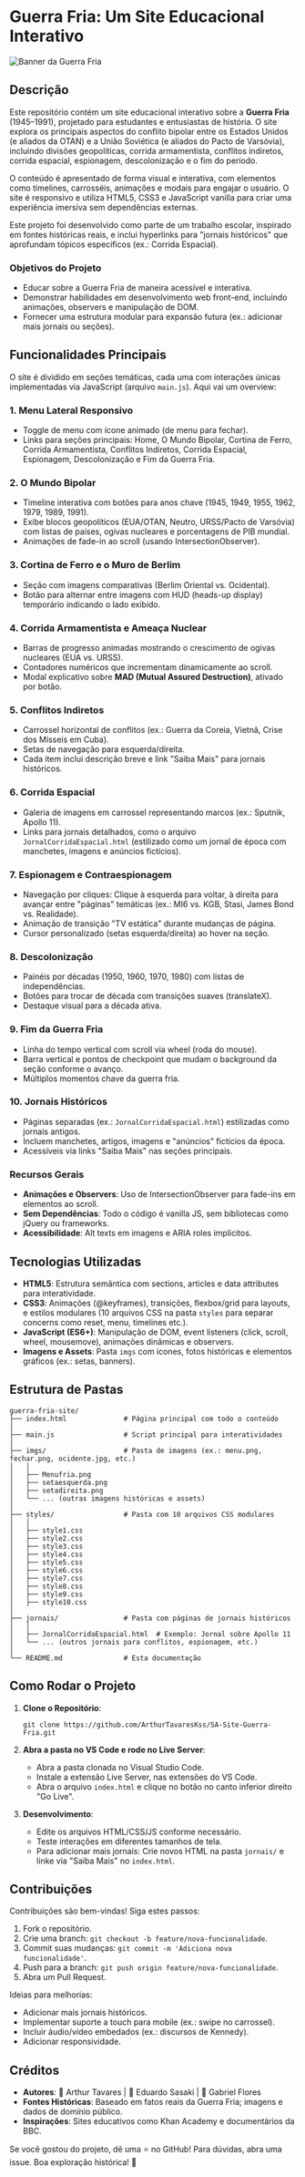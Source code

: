 # Guerra Fria: Um Site Educacional Interativo

![Banner da Guerra Fria](imgs/banner-guerra-fria.png)  

## Descrição

Este repositório contém um site educacional interativo sobre a **Guerra Fria** (1945–1991), projetado para estudantes e entusiastas de história. O site explora os principais aspectos do conflito bipolar entre os Estados Unidos (e aliados da OTAN) e a União Soviética (e aliados do Pacto de Varsóvia), incluindo divisões geopolíticas, corrida armamentista, conflitos indiretos, corrida espacial, espionagem, descolonização e o fim do período.

O conteúdo é apresentado de forma visual e interativa, com elementos como timelines, carrosséis, animações e modais para engajar o usuário. O site é responsivo e utiliza HTML5, CSS3 e JavaScript vanilla para criar uma experiência imersiva sem dependências externas.

Este projeto foi desenvolvido como parte de um trabalho escolar, inspirado em fontes históricas reais, e inclui hyperlinks para "jornais históricos" que aprofundam tópicos específicos (ex.: Corrida Espacial).

### Objetivos do Projeto
- Educar sobre a Guerra Fria de maneira acessível e interativa.
- Demonstrar habilidades em desenvolvimento web front-end, incluindo animações, observers e manipulação de DOM.
- Fornecer uma estrutura modular para expansão futura (ex.: adicionar mais jornais ou seções).

## Funcionalidades Principais

O site é dividido em seções temáticas, cada uma com interações únicas implementadas via JavaScript (arquivo `main.js`). Aqui vai um overview:

### 1. Menu Lateral Responsivo
   - Toggle de menu com ícone animado (de menu para fechar).
   - Links para seções principais: Home, O Mundo Bipolar, Cortina de Ferro, Corrida Armamentista, Conflitos Indiretos, Corrida Espacial, Espionagem, Descolonização e Fim da Guerra Fria.

### 2. O Mundo Bipolar
   - Timeline interativa com botões para anos chave (1945, 1949, 1955, 1962, 1979, 1989, 1991).
   - Exibe blocos geopolíticos (EUA/OTAN, Neutro, URSS/Pacto de Varsóvia) com listas de países, ogivas nucleares e porcentagens de PIB mundial.
   - Animações de fade-in ao scroll (usando IntersectionObserver).

### 3. Cortina de Ferro e o Muro de Berlim
   - Seção com imagens comparativas (Berlim Oriental vs. Ocidental).
   - Botão para alternar entre imagens com HUD (heads-up display) temporário indicando o lado exibido.

### 4. Corrida Armamentista e Ameaça Nuclear
   - Barras de progresso animadas mostrando o crescimento de ogivas nucleares (EUA vs. URSS).
   - Contadores numéricos que incrementam dinamicamente ao scroll.
   - Modal explicativo sobre **MAD (Mutual Assured Destruction)**, ativado por botão.

### 5. Conflitos Indiretos
   - Carrossel horizontal de conflitos (ex.: Guerra da Coreia, Vietnã, Crise dos Mísseis em Cuba).
   - Setas de navegação para esquerda/direita.
   - Cada item inclui descrição breve e link "Saiba Mais" para jornais históricos.

### 6. Corrida Espacial
   - Galeria de imagens em carrossel representando marcos (ex.: Sputnik, Apollo 11).
   - Links para jornais detalhados, como o arquivo `JornalCorridaEspacial.html` (estilizado como um jornal de época com manchetes, imagens e anúncios fictícios).

### 7. Espionagem e Contraespionagem
   - Navegação por cliques: Clique à esquerda para voltar, à direita para avançar entre "páginas" temáticas (ex.: MI6 vs. KGB, Stasi, James Bond vs. Realidade).
   - Animação de transição "TV estática" durante mudanças de página.
   - Cursor personalizado (setas esquerda/direita) ao hover na seção.

### 8. Descolonização
   - Painéis por décadas (1950, 1960, 1970, 1980) com listas de independências.
   - Botões para trocar de década com transições suaves (translateX).
   - Destaque visual para a década ativa.

### 9. Fim da Guerra Fria
   - Linha do tempo vertical com scroll via wheel (roda do mouse).
   - Barra vertical e pontos de checkpoint que mudam o background da seção conforme o avanço.
   - Múltiplos momentos chave da guerra fria.

### 10. Jornais Históricos
   - Páginas separadas (ex.: `JornalCorridaEspacial.html`) estilizadas como jornais antigos.
   - Incluem manchetes, artigos, imagens e "anúncios" fictícios da época.
   - Acessíveis via links "Saiba Mais" nas seções principais.

### Recursos Gerais
- **Animações e Observers**: Uso de IntersectionObserver para fade-ins em elementos ao scroll.
- **Sem Dependências**: Todo o código é vanilla JS, sem bibliotecas como jQuery ou frameworks.
- **Acessibilidade**: Alt texts em imagens e ARIA roles implícitos.

## Tecnologias Utilizadas

- **HTML5**: Estrutura semântica com sections, articles e data attributes para interatividade.
- **CSS3**: Animações (@keyframes), transições, flexbox/grid para layouts, e estilos modulares (10 arquivos CSS na pasta `styles` para separar concerns como reset, menu, timelines etc.).
- **JavaScript (ES6+)**: Manipulação de DOM, event listeners (click, scroll, wheel, mousemove), animações dinâmicas e observers.
- **Imagens e Assets**: Pasta `imgs` com ícones, fotos históricas e elementos gráficos (ex.: setas, banners).

## Estrutura de Pastas

```
guerra-fria-site/
├── index.html              # Página principal com todo o conteúdo
│
├── main.js                 # Script principal para interatividades
│
├── imgs/                   # Pasta de imagens (ex.: menu.png, fechar.png, ocidente.jpg, etc.)
│   │
│   ├── Menufria.png
│   ├── setaesquerda.png
│   ├── setadireita.png
│   └── ... (outras imagens históricas e assets)
│
├── styles/                 # Pasta com 10 arquivos CSS modulares
│   │
│   ├── style1.css
│   ├── style2.css
│   ├── style3.css
│   ├── style4.css
│   ├── style5.css
│   ├── style6.css
│   ├── style7.css
│   ├── style8.css
│   ├── style9.css
│   ├── style10.css
│
├── jornais/                # Pasta com páginas de jornais históricos
│   │
│   ├── JornalCorridaEspacial.html  # Exemplo: Jornal sobre Apollo 11
│   └── ... (outros jornais para conflitos, espionagem, etc.)
│
└── README.md               # Esta documentação
```

## Como Rodar o Projeto

1. **Clone o Repositório**:
   ```
   git clone https://github.com/ArthurTavaresKss/SA-Site-Guerra-Fria.git
   ```

2. **Abra a pasta no VS Code e rode no Live Server**:
   - Abra a pasta clonada no Visual Studio Code.
   - Instale a extensão Live Server, nas extensões do VS Code.
   - Abra o arquivo `index.html` e clique no botão no canto inferior direito "Go Live".

3. **Desenvolvimento**:
   - Edite os arquivos HTML/CSS/JS conforme necessário.
   - Teste interações em diferentes tamanhos de tela.
   - Para adicionar mais jornais: Crie novos HTML na pasta `jornais/` e linke via "Saiba Mais" no `index.html`.

## Contribuições

Contribuições são bem-vindas! Siga estes passos:
1. Fork o repositório.
2. Crie uma branch: `git checkout -b feature/nova-funcionalidade`.
3. Commit suas mudanças: `git commit -m 'Adiciona nova funcionalidade'`.
4. Push para a branch: `git push origin feature/nova-funcionalidade`.
5. Abra um Pull Request.

Ideias para melhorias:
- Adicionar mais jornais históricos.
- Implementar suporte a touch para mobile (ex.: swipe no carrossel).
- Incluir áudio/vídeo embedados (ex.: discursos de Kennedy).
- Adicionar responsividade.

## Créditos

- **Autores**: 👤 Arthur Tavares | 👤 Eduardo Sasaki | 👤 Gabriel Flores
- **Fontes Históricas**: Baseado em fatos reais da Guerra Fria; imagens e dados de domínio público.
- **Inspirações**: Sites educativos como Khan Academy e documentários da BBC.

Se você gostou do projeto, dê uma ⭐ no GitHub! Para dúvidas, abra uma issue. Boa exploração histórica! 🚀

